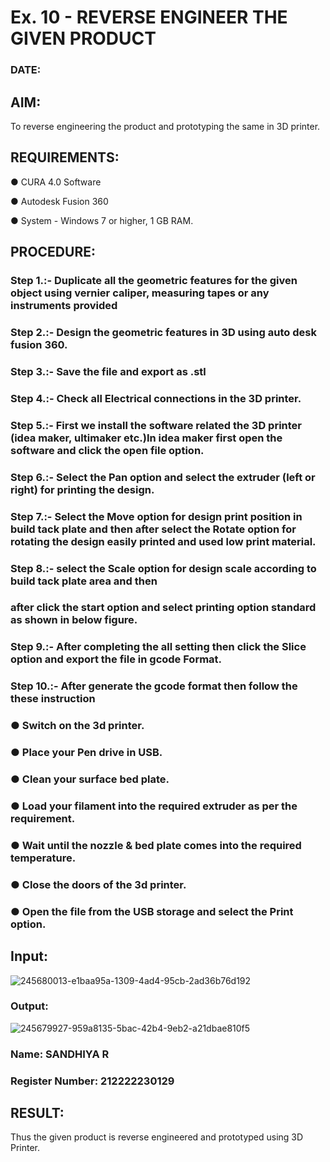 # Ex. 10 - REVERSE ENGINEER THE GIVEN PRODUCT

### DATE: 

## AIM: 
 To reverse engineering the product and prototyping the same in 3D printer.

## REQUIREMENTS:
 ●	CURA 4.0 Software
 
 ●	 Autodesk Fusion 360
 
●	 System - Windows 7 or higher, 1 GB RAM.

## PROCEDURE:
### Step 1.:- Duplicate all the geometric features for the given object using vernier caliper, measuring tapes or any instruments provided
### Step 2.:- Design the geometric features in 3D using auto desk fusion 360.
### Step 3.:- Save the file and export as .stl
### Step 4.:- Check all Electrical connections in the 3D printer.
### Step 5.:- First we install the software related the 3D printer (idea maker, ultimaker etc.)In idea maker first open the software and click the open file option.
### Step 6.:- Select the Pan option and select the extruder (left or right) for printing the design.
### Step 7.:- Select the Move option for design print position in build tack plate and then after select the Rotate option for rotating the design easily printed and used low print material.
### Step 8.:- select the Scale option for design scale according to build tack plate area and then
### after click the start option and select printing option standard as shown in below figure.
### Step 9.:- After completing the all setting then click the Slice option and export the file in gcode Format.
### Step 10.:- After generate the gcode format then follow the these instruction 
  ###   ●	Switch on the 3d printer.
  ###   ●	Place your Pen drive in USB.
  ###   ●	Clean your surface bed plate.
  ###   ●	Load your filament into the required extruder as per the requirement.
  ###   ●	Wait until the nozzle & bed plate comes into the required temperature.
  ###   ●	Close the doors of the 3d printer.
  ###   ●	Open the file from the USB storage and select the Print option.

## Input:
![245680013-e1baa95a-1309-4ad4-95cb-2ad36b76d192](https://github.com/SandhiyaR1/Ex.-10---REVERSE-ENGINEER-THE-GIVEN-PRODUCT/assets/113497571/b4c79d8f-8949-4c47-937d-583d1279bb50)


### Output:
![245679927-959a8135-5bac-42b4-9eb2-a21dbae810f5](https://github.com/SandhiyaR1/Ex.-10---REVERSE-ENGINEER-THE-GIVEN-PRODUCT/assets/113497571/aac7ef5a-2378-4712-ad39-6c90bffc5cb8)

### Name: SANDHIYA R
### Register Number: 212222230129

## RESULT:
 Thus the given product is reverse engineered and prototyped using 3D Printer.
